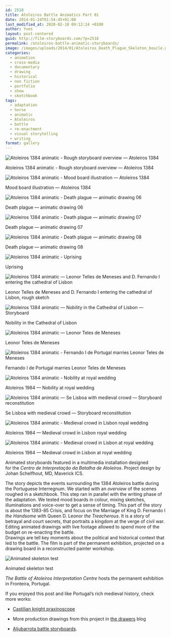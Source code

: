 ```yaml
---
id: 2518
title: Atoleiros Battle Animatics Part 01
date: 2014-01-24T01:54:45+01:00
last_modified_at: 2020-02-18 09:12:24 +0100
author: Yves
layout: post-centered
guid: http://film-storyboards.com/?p=2518
permalink: /atoleiros-battle-animatic-storyboards/
image: /images/uploads/2014/01/Atoleiros_Death_Plague_Skeleton_boucle.gif
categories:
  - animation
  - cross-media
  - documentary
  - drawing
  - historical
  - non fiction
  - portfolio
  - show
  - sketchbook
tags:
  - adaptation
  - horse
  - animatic
  - Atoleiros
  - battle
  - re-enactment
  - visual storytelling
  - writing
format: gallery
---
```


![Atoleiros 1384 animatic - Rough storyboard overview — Atoleiros 1384](/images/uploads/2014/01/Atoleiros_Graphic-sequence_01.jpg)
<figcaption>Atoleiros 1384 animatic - Rough storyboard overview — Atoleiros 1384</figcaption>

![Atoleiros 1384 animatic - Mood board illustration — Atoleiros 1384](/images/uploads/2014/01/IMG0025_sequence_01_07.jpg)
<figcaption>Mood board illustration — Atoleiros 1384</figcaption>

![Atoleiros 1384 animatic - Death plague — animatic drawing 06](/images/uploads/2014/01/01_006.jpg)
<figcaption>Death plague — animatic drawing 06</figcaption>

![Atoleiros 1384 animatic - Death plague — animatic drawing 07](/images/uploads/2014/01/01_007.jpg)
<figcaption>Death plague — animatic drawing 07</figcaption>

![Atoleiros 1384 animatic - Death plague — animatic drawing 08](/images/uploads/2014/01/01_008.jpg)
<figcaption>Death plague — animatic drawing 08</figcaption>

![Atoleiros 1384 animatic - Uprising](/images/uploads/2016/06/Uprising_riots.jpg)
<figcaption>Uprising</figcaption>

![Atoleiros 1384 animatic — Leonor Telles de Meneses and D. Fernando I entering the cathedral of Lisbon](/images/uploads/2014/01/Atoleiros-draft-33.jpg)
<figcaption>Leonor Telles de Meneses and D. Fernando I entering the cathedral of Lisbon, rough sketch</figcaption>

![Atoleiros 1384 animatic — Nobility in the Cathedral of Lisbon — Storyboard](/images/uploads/2014/01/cathedral-015.jpg)
<figcaption>Nobility in the Cathedral of Lisbon</figcaption>

![Atoleiros 1384 animatic — Leonor Teles de Meneses](/images/uploads/2014/01/Atoleiros_storyboards_Leonor-Telles.jpg)
<figcaption>Leonor Teles de Meneses</figcaption>

![Atoleiros 1384 animatic - Fernando I de Portugal marries Leonor Teles de Meneses](/images/uploads/2014/04/Wedding-Leonor-Teles-Fernando.jpg)
<figcaption>Fernando I de Portugal marries Leonor Teles de Meneses</figcaption>

![Atoleiros 1384 animatic - Nobility at royal wedding](/images/uploads/2014/01/Atoleiros_Foule-montage_LR.jpg)
<figcaption>Atoleiros 1984 — Nobility at royal wedding</figcaption>

![Atoleiros 1384 animatic — Se Lisboa with medieval crowd — Storyboard reconstitution](/images/uploads/2014/01/Animatic_royal-wedding-Se-Lisboa.jpg)
<figcaption>Se Lisboa with medieval crowd — Storyboard reconstitution</figcaption>

![Atoleiros 1384 animatic - Medieval crowd in Lisbon royal wedding](/images/uploads/2014/01/Atoleiros_medieval-crowd_01.jpg)
<figcaption>Atoleiros 1984 — Medieval crowd in Lisbon royal wedding</figcaption>

![Atoleiros 1384 animatic - Medieval crowd in Lisbon at royal wedding](/images/uploads/2014/01/Atoleiros_medieval-crowd_02.jpg)
<figcaption>Atoleiros 1984 — Medieval crowd in Lisbon at royal wedding</figcaption>

Animated storyboards featured in a multimedia installation designed for the *Centro de Interpretação da Batalha de Atoleiros*. Project design by Johan Schelfhout, MD, Maverick ICS.

The story depicts the events surrounding the 1384 Atoleiros battle during the Portuguese Interregnum. We started with an *overview* of the scenes roughed in a sketchbook. This step ran in parallel with the writing phase of the adaptation. We tested mood boards in colour, mixing sketches, illuminations and voice-over to get a sense of timing. This part of the story is about the 1383-85 Crisis, and focus on the Marriage of King D. Fernando I *the Handsome* with Queen D. Leonor *the Treacherous*. It is a story of betrayal and court secrets, that portraits a kingdom at the verge of civil war.  
Editing animated drawings with live footage allowed to spend more of the budget on re-enacting the battle.  
Drawings are tell key moments about the political and historical context that led to the battle. The film is part of the permanent exhibition, projected on a drawing board in a reconstructed painter workshop.

![Animated skeleton test](/images/uploads/2014/09/Atoleiros_Death_Plague_Skeleton.gif)
<figcaption>Animated skeleton test</figcaption>

*The Battle of Atoleiros Interpretation Centre* hosts the permanent exhibition in Fronteira, Portugal.

If you enjoyed this post and like Portugal’s rich medieval history, check more works:

- [Castilian knight praxinoscope](/praxinoscope/ "Praxinoscope")

- More production drawings from this project in [the drawers](https://film-storyboards.be/atoleiros-battle/ "Film Storyboards Drawers") blog

- [Aljubarrota battle storyboards](/aljubarrota-battle/ "Animatics").
